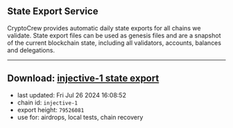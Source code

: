 ## State Export Service
CryptoCrew provides automatic daily state exports for all chains we validate. State export files can be used as genesis files and are a snapshot of the current blockchain state, including all validators, accounts, balances and delegations.

---
**Download: [injective-1 state export](https://dl-eu2.ccvalidators.com/SERVICE/injective/injective-1_export_79526081.json)**
---

- last updated: Fri Jul 26 2024 16:08:52
- chain id: `injective-1`
- export height: `79526081`
- use for: airdrops, local tests, chain recovery
